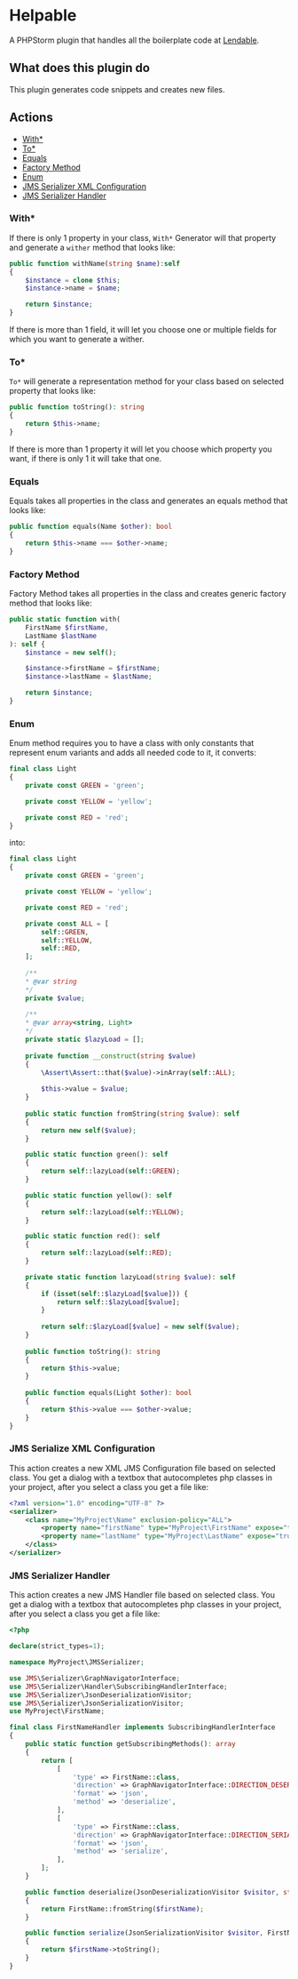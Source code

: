 Helpable
========

A PHPStorm plugin that handles all the boilerplate code at [Lendable](https://github.com/Lendable).

## What does this plugin do

This plugin generates code snippets and creates new files.

## Actions

* [With*](#with)
* [To*](#to)
* [Equals](#equals)
* [Factory Method](#factory-method)
* [Enum](#enum)
* [JMS Serializer XML Configuration](#jms-serialize-xml-configuration)
* [JMS Serializer Handler](#jms-serializer-handler)

### With*

If there is only 1 property in your class, `With*` Generator will that property and generate a `wither` method
that looks like:

```php
public function withName(string $name):self
{
    $instance = clone $this;
    $instance->name = $name;

    return $instance;
}
```

If there is more than 1 field, it will let you choose one or multiple fields for which you want to generate a wither.

### To*

`To*` will generate a representation method for your class based on selected property that looks like:

```php
public function toString(): string
{
    return $this->name;
}
```

If there is more than 1 property it will let you choose which property you want, if there is only 1 it will take that one.

### Equals

Equals takes all properties in the class and generates an equals method that looks like:
 
```php
public function equals(Name $other): bool
{
    return $this->name === $other->name;
}
```

### Factory Method

Factory Method takes all properties in the class and creates generic factory method that looks like:

```php
public static function with(
    FirstName $firstName,
    LastName $lastName
): self {
    $instance = new self();

    $instance->firstName = $firstName;
    $instance->lastName = $lastName;

    return $instance;
}
```
### Enum

Enum method requires you to have a class with only constants that represent enum variants and adds all needed
code to it, it converts:

```php
final class Light
{
    private const GREEN = 'green';

    private const YELLOW = 'yellow';

    private const RED = 'red';
}
```

into:

```php
final class Light
{
    private const GREEN = 'green';

    private const YELLOW = 'yellow';

    private const RED = 'red';

    private const ALL = [
        self::GREEN,
        self::YELLOW,
        self::RED,
    ];
    
    /**
    * @var string
    */
    private $value;
    
    /**
    * @var array<string, Light>
    */
    private static $lazyLoad = [];
    
    private function __construct(string $value)
    {
        \Assert\Assert::that($value)->inArray(self::ALL);
    
        $this->value = $value;
    }
    
    public static function fromString(string $value): self
    {
        return new self($value);
    }

    public static function green(): self
    {
        return self::lazyLoad(self::GREEN);
    }

    public static function yellow(): self
    {
        return self::lazyLoad(self::YELLOW);
    }

    public static function red(): self
    {
        return self::lazyLoad(self::RED);
    }

    private static function lazyLoad(string $value): self
    {
        if (isset(self::$lazyLoad[$value])) {
            return self::$lazyLoad[$value];
        }
    
        return self::$lazyLoad[$value] = new self($value);
    }
    
    public function toString(): string
    {
        return $this->value;
    }
    
    public function equals(Light $other): bool
    {
        return $this->value === $other->value;
    }
}
```

### JMS Serialize XML Configuration

This action creates a new XML JMS Configuration file based on selected class. You get a dialog
with a textbox that autocompletes php classes in your project, after you select a class you get
a file like:

```xml
<?xml version="1.0" encoding="UTF-8" ?>
<serializer>
    <class name="MyProject\Name" exclusion-policy="ALL">
        <property name="firstName" type="MyProject\FirstName" expose="true" />
        <property name="lastName" type="MyProject\LastName" expose="true" />
    </class>
</serializer>
```

### JMS Serializer Handler

This action creates a new JMS Handler file based on selected class. You get a dialog
with a textbox that autocompletes php classes in your project, after you select a class you get
a file like:

```php
<?php

declare(strict_types=1);

namespace MyProject\JMSSerializer;

use JMS\Serializer\GraphNavigatorInterface;
use JMS\Serializer\Handler\SubscribingHandlerInterface;
use JMS\Serializer\JsonDeserializationVisitor;
use JMS\Serializer\JsonSerializationVisitor;
use MyProject\FirstName;

final class FirstNameHandler implements SubscribingHandlerInterface
{
    public static function getSubscribingMethods(): array
    {
        return [
            [
                'type' => FirstName::class,
                'direction' => GraphNavigatorInterface::DIRECTION_DESERIALIZATION,
                'format' => 'json',
                'method' => 'deserialize',
            ],
            [
                'type' => FirstName::class,
                'direction' => GraphNavigatorInterface::DIRECTION_SERIALIZATION,
                'format' => 'json',
                'method' => 'serialize',
            ],
        ];
    }

    public function deserialize(JsonDeserializationVisitor $visitor, string $firstName, array $type): FirstName
    {
        return FirstName::fromString($firstName);
    }

    public function serialize(JsonSerializationVisitor $visitor, FirstName $firstName, array $type): string
    {
        return $firstName->toString();
    }
}
```
